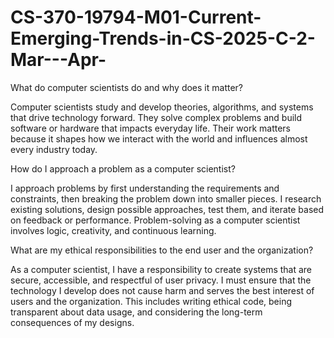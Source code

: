 # CS-370-19794-M01-Current-Emerging-Trends-in-CS-2025-C-2-Mar---Apr-


What do computer scientists do and why does it matter?

Computer scientists study and develop theories, algorithms, and systems that drive technology forward.
They solve complex problems and build software or hardware that impacts everyday life.
Their work matters because it shapes how we interact with the world and influences almost every industry today.


How do I approach a problem as a computer scientist?

I approach problems by first understanding the requirements and constraints, then breaking the problem down into smaller pieces. 
I research existing solutions, design possible approaches, test them, and iterate based on feedback or performance. 
 Problem-solving as a computer scientist involves logic, creativity, and continuous learning.

 
What are my ethical responsibilities to the end user and the organization?

As a computer scientist, I have a responsibility to create systems that are secure, accessible, and respectful of user privacy. 
I must ensure that the technology I develop does not cause harm and serves the best interest of users and the organization.
This includes writing ethical code, being transparent about data usage, and considering the long-term consequences of my designs.

